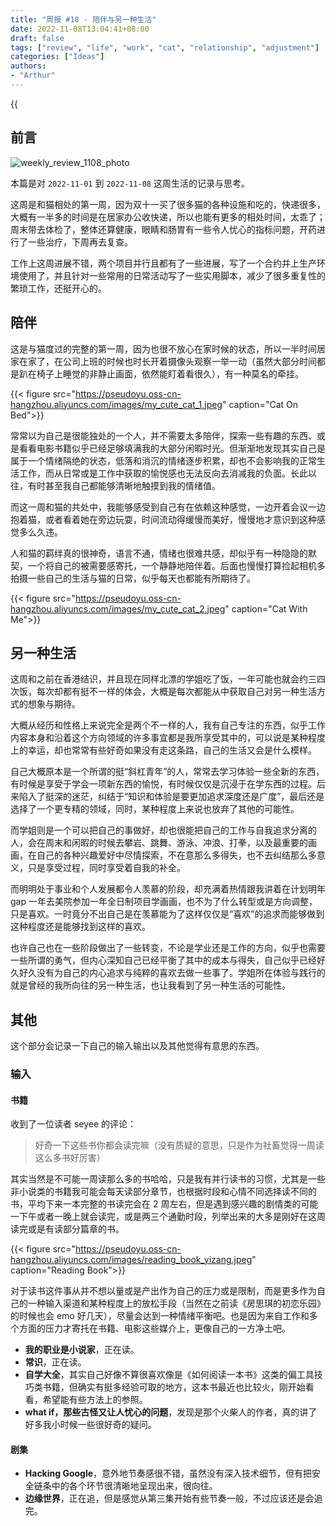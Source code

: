```yaml
---
title: "周报 #18 - 陪伴与另一种生活"
date: 2022-11-08T13:04:41+08:00
draft: false
tags: ["review", "life", "work", "cat", "relationship", "adjustment"]
categories: ["Ideas"]
authors:
- "Arthur"
---
```


{{<audio src="audios/here_after_us.mp3" caption="《后来的我们 - 五月天》" >}}

## 前言

![weekly_review_1108_photo](https://pseudoyu.oss-cn-hangzhou.aliyuncs.com/images/weekly_review_1108_photo.png)

本篇是对 `2022-11-01` 到 `2022-11-08` 这周生活的记录与思考。

这周是和猫相处的第一周，因为双十一买了很多猫的各种设施和吃的，快递很多，大概有一半多的时间是在居家办公收快递，所以也能有更多的相处时间，太乖了；周末带去体检了，整体还算健康，眼睛和肠胃有一些令人忧心的指标问题，开药进行了一些治疗，下周再去复查。

工作上这周进展不错，两个项目并行且都有了一些进展，写了一个合约并上生产环境使用了，并且针对一些常用的日常活动写了一些实用脚本，减少了很多重复性的繁琐工作，还挺开心的。

## 陪伴

这是与猫度过的完整的第一周，因为也很不放心在家时候的状态，所以一半时间居家在家了，在公司上班的时候也时长开着摄像头观察一举一动（虽然大部分时间都是趴在椅子上睡觉的非静止画面，依然能盯着看很久），有一种莫名的牵挂。

{{< figure src="https://pseudoyu.oss-cn-hangzhou.aliyuncs.com/images/my_cute_cat_1.jpeg" caption="Cat On Bed">}}

常常以为自己是很能独处的一个人，并不需要太多陪伴，探索一些有趣的东西、或是看看电影书籍似乎已经足够填满我的大部分闲暇时光。但渐渐地发现其实自己是属于一个情绪隔绝的状态，低落和消沉的情绪逐步积累，却也不会影响我的正常生活工作，而从日常或是工作中获取的愉悦感也无法反向去消减我的负面。长此以往，有时甚至我自己都能够清晰地触摸到我的情绪值。

而这一周和猫的共处中，我能够感受到自己有在依赖这种感觉，一边开着会议一边抱着猫，或者看着她在旁边玩耍，时间流动得缓慢而美好，慢慢地才意识到这种感觉多么久违。

人和猫的羁绊真的很神奇，语言不通，情绪也很难共感，却似乎有一种隐隐的默契，一个将自己的被需要感寄托，一个静静地陪伴着。后面也慢慢打算捡起相机多拍摄一些自己的生活与猫的日常，似乎每天也都能有所期待了。

{{< figure src="https://pseudoyu.oss-cn-hangzhou.aliyuncs.com/images/my_cute_cat_2.jpeg" caption="Cat With Me">}}

## 另一种生活

这周和之前在香港结识，并且现在同样北漂的学姐吃了饭，一年可能也就会约三四次饭，每次却都有挺不一样的体会，大概是每次都能从中获取自己对另一种生活方式的想象与期待。

大概从经历和性格上来说完全是两个不一样的人，我有自己专注的东西，似乎工作内容本身和沿着这个方向领域的许多事宜都是我所享受其中的，可以说是某种程度上的幸运，却也常常有些好奇如果没有走这条路，自己的生活又会是什么模样。

自己大概原本是一个所谓的挺“斜杠青年”的人，常常去学习体验一些全新的东西，有时候是享受于学会一项新东西的愉悦，有时候仅仅是沉浸于在学东西的过程。后来陷入了挺深的迷茫，纠结于“知识和体验是要更加追求深度还是广度”，最后还是选择了一个更专精的领域，同时，某种程度上来说也放弃了其他的可能性。

而学姐则是一个可以把自己的事做好，却也很能把自己的工作与自我追求分离的人，会在周末和闲暇的时候去攀岩、跳舞、游泳、冲浪、打拳，以及最重要的画画，在自己的各种兴趣爱好中尽情探索，不在意那么多得失，也不去纠结那么多意义，只是享受过程，同时享受着自我的补全。

而明明处于事业和个人发展都令人羡慕的阶段，却充满着热情跟我讲着在计划明年 gap 一年去美院参加一年全日制项目学画画，也不为了什么转型或是方向调整，只是喜欢。一时竟分不出自己是在羡慕能为了这样仅仅是“喜欢”的追求而能够做到这种程度还是能够找到这样的喜欢。

也许自己也在一些阶段做出了一些转变，不论是学业还是工作的方向，似乎也需要一些所谓的勇气，但内心深知自己已经平衡了其中的成本与得失，自己似乎已经好久好久没有为自己的内心追求与纯粹的喜欢去做一些事了。学姐所在体验与践行的就是曾经的我所向往的另一种生活，也让我看到了另一种生活的可能性。

## 其他

这个部分会记录一下自己的输入输出以及其他觉得有意思的东西。

### 输入

#### 书籍

收到了一位读者 seyee 的评论：

> 好奇一下这些书你都会读完嘛（没有质疑的意思，只是作为社畜觉得一周读这么多书好厉害）

其实当然是不可能一周读那么多的书哈哈，只是我有并行读书的习惯，尤其是一些非小说类的书籍我可能会每天读部分章节，也根据时段和心情不同选择读不同的书，平均下来一本完整的书读完会在 2 周左右，但是遇到感兴趣的剧情类的可能一下午或者一晚上就会读完，或是两三个通勤时段，列举出来的大多是刚好在这周读完或是有读部分篇章的书。

{{< figure src="https://pseudoyu.oss-cn-hangzhou.aliyuncs.com/images/reading_book_yizang.jpeg" caption="Reading Book">}}

对于读书这件事从并不想以量或是产出作为自己的压力或是限制，而是更多作为自己的一种输入渠道和某种程度上的放松手段（当然在之前读《房思琪的初恋乐园》的时候也会 emo 好几天），尽量会达到一种情绪平衡吧。也是因为来自工作和多个方面的压力才寄托在书籍、电影这些媒介上，更像自己的一方净土吧。

- **我的职业是小说家**，正在读。
- **常识**，正在读。
- **自学大全**，其实自己好像不算很喜欢像是《如何阅读一本书》这类的偏工具技巧类书籍，但确实有挺多经验可取的地方，这本书最近也比较火，刚开始看看，希望能有些方法上的参照。
- **what if，那些古怪又让人忧心的问题**，发现是那个火柴人的作者，真的讲了好多我小时候一些很好奇的疑问。

#### 剧集

- **Hacking Google**，意外地节奏感很不错，虽然没有深入技术细节，但有把安全链条中的各个环节很清晰地呈现出来，很向往。
- **边缘世界**，正在追，但是感觉从第三集开始有些节奏一般，不过应该还是会追完。
